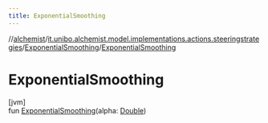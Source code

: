 ```yaml
---
title: ExponentialSmoothing
---
```

//[alchemist](../../../index.html)/[it.unibo.alchemist.model.implementations.actions.steeringstrategies](../index.html)/[ExponentialSmoothing](index.html)/[ExponentialSmoothing](-exponential-smoothing.html)



# ExponentialSmoothing



[jvm]\
fun [ExponentialSmoothing](-exponential-smoothing.html)(alpha: [Double](https://kotlinlang.org/api/latest/jvm/stdlib/kotlin/-double/index.html))




